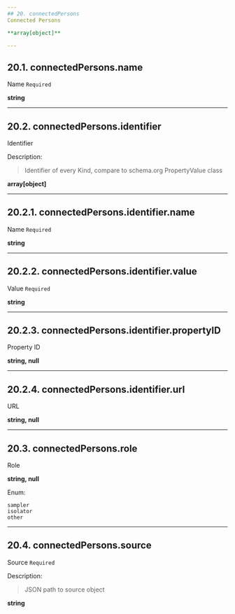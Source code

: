 ```yaml
---
## 20. connectedPersons
Connected Persons  

**array[object]**

---
```

## 20.1. connectedPersons.name
Name  `Required`

**string**

---
## 20.2. connectedPersons.identifier
Identifier  

Description:
> Identifier of every Kind, compare to schema.org PropertyValue class  

**array[object]**

---
## 20.2.1. connectedPersons.identifier.name
Name  `Required`

**string**

---
## 20.2.2. connectedPersons.identifier.value
Value  `Required`

**string**

---
## 20.2.3. connectedPersons.identifier.propertyID
Property ID  

**string, null**

---
## 20.2.4. connectedPersons.identifier.url
URL  

**string, null**

---
## 20.3. connectedPersons.role
Role  

**string, null**

Enum:

	sampler
	isolator
	other

---
## 20.4. connectedPersons.source
Source  `Required`

Description:
> JSON path to source object  

**string**
